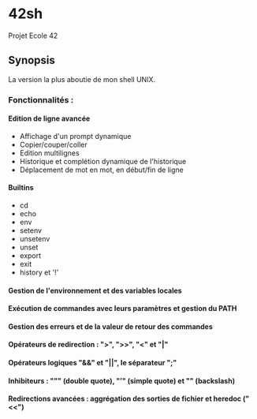 # 42sh
  
Projet Ecole 42
  
## Synopsis
  
La version la plus aboutie de mon shell UNIX.
  
### Fonctionnalités :
  
#### Edition de ligne avancée
  
* Affichage d'un prompt dynamique
* Copier/couper/coller
* Edition multilignes
* Historique et complétion dynamique de l'historique
* Déplacement de mot en mot, en début/fin de ligne
  
#### Builtins
  
* cd
* echo
* env
* setenv
* unsetenv
* unset
* export
* exit
* history et '!'
  
#### Gestion de l'environnement et des variables locales
  
#### Exécution de commandes avec leurs paramètres et gestion du PATH
  
#### Gestion des erreurs et de la valeur de retour des commandes
  
#### Opérateurs de redirection : ">", ">>", "<" et "|"
  
#### Opérateurs logiques "&&" et "||", le séparateur ";"
  
#### Inhibiteurs : """ (double quote), "’" (simple quote) et "\" (backslash)
  
#### Redirections avancées : aggrégation des sorties de fichier et heredoc ("<<")
